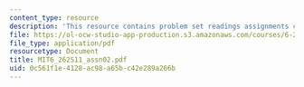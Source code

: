 ```yaml
---
content_type: resource
description: 'This resource contains problem set readings assignments chapter 2. '
file: https://ol-ocw-studio-app-production.s3.amazonaws.com/courses/6-262-discrete-stochastic-processes-spring-2011/0c561f1e4128ac98a65bc42e289a266b_MIT6_262S11_assn02.pdf
file_type: application/pdf
resourcetype: Document
title: MIT6_262S11_assn02.pdf
uid: 0c561f1e-4128-ac98-a65b-c42e289a266b
---
```

